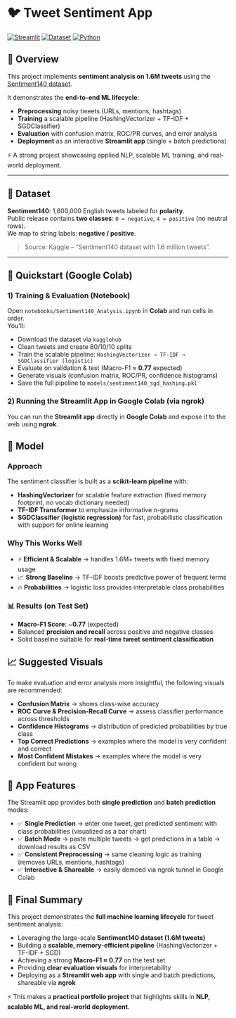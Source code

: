 # 🐦 Tweet Sentiment App

[![Streamlit](https://img.shields.io/badge/Framework-Streamlit-red)](https://streamlit.io/)
[![Dataset](https://img.shields.io/badge/Dataset-Sentiment140-blue)](https://www.kaggle.com/datasets/kazanova/sentiment140)
[![Python](https://img.shields.io/badge/Python-3.9+-yellow)](https://www.python.org/)

## 📌 Overview
This project implements **sentiment analysis on 1.6M tweets** using the [Sentiment140 dataset](https://www.kaggle.com/datasets/kazanova/sentiment140).  

It demonstrates the **end-to-end ML lifecycle**:
- **Preprocessing** noisy tweets (URLs, mentions, hashtags)
- **Training** a scalable pipeline (HashingVectorizer + TF-IDF + SGDClassifier)
- **Evaluation** with confusion matrix, ROC/PR curves, and error analysis
- **Deployment** as an interactive **Streamlit app** (single + batch predictions)

⚡ A strong project showcasing applied NLP, scalable ML training, and real-world deployment.

---



## 🧠 Dataset
**Sentiment140**: 1,600,000 English tweets labeled for **polarity**.  
Public release contains **two classes**: `0 = negative`, `4 = positive` (no neutral rows).  
We map to string labels: **negative / positive**.

> Source: Kaggle – “Sentiment140 dataset with 1.6 million tweets”.

---

## 🚀 Quickstart (Google Colab)

### 1) Training & Evaluation (Notebook)
Open `notebooks/Sentiment140_Analysis.ipynb` in **Colab** and run cells in order.  
You’ll:
- Download the dataset via `kagglehub`
- Clean tweets and create 80/10/10 splits
- Train the scalable pipeline: `HashingVectorizer → TF-IDF → SGDClassifier (logistic)`
- Evaluate on validation & test (Macro-F1 ≈ **0.77** expected)
- Generate visuals (confusion matrix, ROC/PR, confidence histograms)
- Save the full pipeline to `models/sentiment140_sgd_hashing.pkl`


### 2) Running the Streamlit App in Google Colab (via ngrok)

You can run the **Streamlit app** directly in **Google Colab** and expose it to the web using **ngrok**.


## 🧪 Model

### Approach
The sentiment classifier is built as a **scikit-learn pipeline** with:
- **HashingVectorizer** for scalable feature extraction (fixed memory footprint, no vocab dictionary needed)  
- **TF-IDF Transformer** to emphasize informative n-grams  
- **SGDClassifier (logistic regression)** for fast, probabilistic classification with support for online learning  

### Why This Works Well
- ⚡ **Efficient & Scalable** → handles 1.6M+ tweets with fixed memory usage  
- 📈 **Strong Baseline** → TF-IDF boosts predictive power of frequent terms  
- 🔥 **Probabilities** → logistic loss provides interpretable class probabilities  

### 📊 Results (on Test Set)
- **Macro-F1 Score**: ~**0.77** (expected)  
- Balanced **precision and recall** across positive and negative classes  
- Solid baseline suitable for **real-time tweet sentiment classification**



 ## 📈 Suggested Visuals

To make evaluation and error analysis more insightful, the following visuals are recommended:

- **Confusion Matrix** → shows class-wise accuracy  
- **ROC Curve & Precision-Recall Curve** → assess classifier performance across thresholds  
- **Confidence Histograms** → distribution of predicted probabilities by true class  
- **Top Correct Predictions** → examples where the model is very confident and correct  
- **Most Confident Mistakes** → examples where the model is very confident but wrong

## 🧱 App Features

The Streamlit app provides both **single prediction** and **batch prediction** modes:

- ✅ **Single Prediction** → enter one tweet, get predicted sentiment with class probabilities (visualized as a bar chart)  
- ✅ **Batch Mode** → paste multiple tweets → get predictions in a table → download results as CSV  
- ✅ **Consistent Preprocessing** → same cleaning logic as training (removes URLs, mentions, hashtags)  
- ✅ **Interactive & Shareable** → easily demoed via ngrok tunnel in Google Colab  
 


## 🏁 Final Summary

This project demonstrates the **full machine learning lifecycle** for tweet sentiment analysis:  
- Leveraging the large-scale **Sentiment140 dataset (1.6M tweets)**  
- Building a **scalable, memory-efficient pipeline** (HashingVectorizer + TF-IDF + SGD)  
- Achieving a strong **Macro-F1 ≈ 0.77** on the test set  
- Providing **clear evaluation visuals** for interpretability  
- Deploying as a **Streamlit web app** with single and batch predictions, shareable via **ngrok**  

⚡ This makes a **practical portfolio project** that highlights skills in **NLP, scalable ML, and real-world deployment**.  



